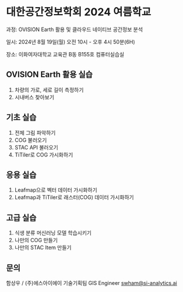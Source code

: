 # 대한공간정보학회 2024 여름학교

과정: OVISION Earth 활용 및 클라우드 네이티브 공간정보 분석

일시: 2024년 8월 19일(월) 오전 10시 - 오후 4시 50분(6H)

장소: 이화여자대학교 교육관 B동 B155호 컴퓨터실습실

## OVISION Earth 활용 실습

1. 차량의 가로, 세로 길이 측정하기
1. 시내버스 찾아보기

## 기초 실습

1. 전체 그림 파악하기
1. COG 불러오기
1. STAC API 불러오기
1. TiTiler로 COG 가시화하기

## 응용 실습

1. Leafmap으로 벡터 데이터 가시화하기
1. Leafmap과 TiTiler로 래스터(COG) 데이터 가시화하기

## 고급 실습

1. 식생 분류 머신러닝 모델 학습시키기
1. 나만의 COG 만들기
1. 나만의 STAC Item 만들기

## 문의

함상우 / (주)에스아이에이 기술기획팀 GIS Engineer
swham@si-analytics.ai
